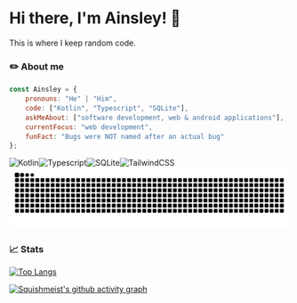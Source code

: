 # Hi there, I'm Ainsley! :wave:

This is where I keep random code.

### ✏️ About me

```javascript
const Ainsley = {
    pronouns: "He" | "Him",
    code: ["Kotlin", "Typescript", "SQLite"],
    askMeAbout: ["software development, web & android applications"],
    currentFocus: "web development",
    funFact: "Bugs were NOT named after an actual bug"
};
```
<p>
<img align="left" alt="Kotlin" src="https://img.shields.io/badge/kotlin-%237F52FF.svg?style=for-the-badge&logo=kotlin&logoColor=white">
<img align="left" alt="Typescript" src="https://img.shields.io/badge/typescript%20-%23007ACC.svg?&style=for-the-badge&logo=typescript&logoColor=white"/>
<img align="left" alt="SQLite" src ="https://img.shields.io/badge/sqlite-%2307405e.svg?&style=for-the-badge&logo=sqlite&logoColor=white"/>
<img align="left" alt="TailwindCSS" src="https://img.shields.io/badge/tailwindcss%20-%2338B2AC.svg?&style=for-the-badge&logo=tailwind-css&logoColor=white"/>
</p>

![Snake animation](https://raw.githubusercontent.com/squishmeist/squishmeist/output/github-contribution-grid-snake-dark.svg)

### 📈 Stats 

[![Top Langs](https://github-readme-stats.vercel.app/api/top-langs/?username=squishmeist&layout=donut&theme=transparent)](https://github.com/Squishmeist)

[![Squishmeist's github activity graph](https://github-readme-activity-graph.vercel.app/graph?username=squishmeist&bg_color=22272e&color=fdfffc&line=6494aa&point=fdfffc&area=true&hide_border=true)](https://github.com/ashutosh00710/github-readme-activity-graph)
